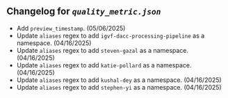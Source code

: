 ## Changelog for *`quality_metric.json`*

* Add `preview_timestamp`. (05/06/2025)
* Update `aliases` regex to add `igvf-dacc-processing-pipeline` as a namespace. (04/16/2025)
* Update `aliases` regex to add `steven-gazal` as a namespace. (04/16/2025)
* Update `aliases` regex to add `katie-pollard` as a namespace. (04/16/2025)
* Update `aliases` regex to add `kushal-dey` as a namespace. (04/16/2025)
* Update `aliases` regex to add `stephen-yi` as a namespace. (04/16/2025)
